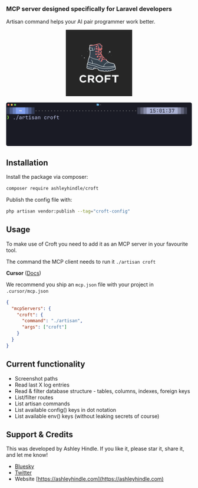### MCP server designed specifically for Laravel developers
Artisan command helps your AI pair programmer work better.

<p align="center">
<img src="croft-boot-bg2.png" width=180 height=180/>
</p>


![](docs-terminal.png)


## Installation

Install the package via composer:

```bash
composer require ashleyhindle/croft
```

Publish the config file with:

```bash
php artisan vendor:publish --tag="croft-config"
```

## Usage
To make use of Croft you need to add it as an MCP server in your favourite tool.

The command the MCP client needs to run it `./artisan croft`

**Cursor** ([Docs](https://docs.cursor.com/context/model-context-protocol#configuring-mcp-servers))

We recommend you ship an `mcp.json` file with your project in `.cursor/mcp.json`

```json
{
  "mcpServers": {
    "croft": {
      "command": "./artisan",
      "args": ["croft"]
    }
  }
}
```

## Current functionality
- Screenshot paths
- Read last X log entries
- Read & filter database structure - tables, columns, indexes, foreign keys
- List/filter routes
- List artisan commands
- List available config() keys in dot notation
- List available env() keys (without leaking secrets of course)


## Support & Credits

This was developed by Ashley Hindle. If you like it, please star it, share it, and let me know!

- [Bluesky](https://bsky.app/profile/ashleyhindle.com)
- [Twitter](https://twitter.com/ashleyhindle)
- Website [https://ashleyhindle.com](https://ashleyhindle.com)
